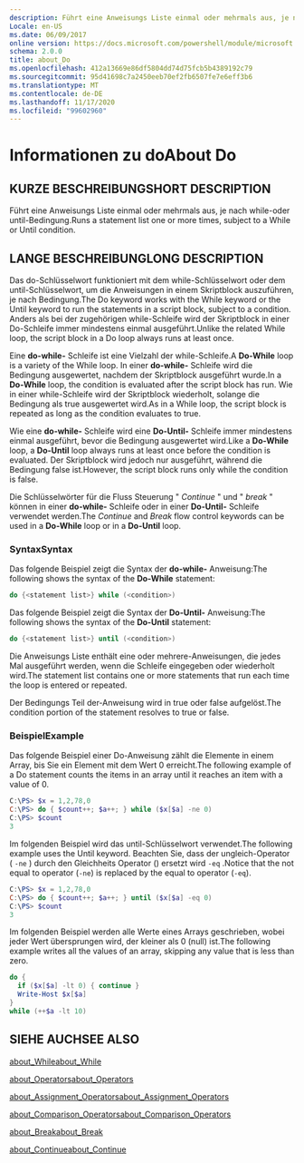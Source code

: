 ```yaml
---
description: Führt eine Anweisungs Liste einmal oder mehrmals aus, je nach while-oder until-Bedingung.
Locale: en-US
ms.date: 06/09/2017
online version: https://docs.microsoft.com/powershell/module/microsoft.powershell.core/about/about_do?view=powershell-7.2&WT.mc_id=ps-gethelp
schema: 2.0.0
title: about_Do
ms.openlocfilehash: 412a13669e86df5804dd74d75fcb5b4389192c79
ms.sourcegitcommit: 95d41698c7a2450eeb70ef2fb6507fe7e6eff3b6
ms.translationtype: MT
ms.contentlocale: de-DE
ms.lasthandoff: 11/17/2020
ms.locfileid: "99602960"
---
```

# <a name="about-do"></a><span data-ttu-id="db69e-103">Informationen zu do</span><span class="sxs-lookup"><span data-stu-id="db69e-103">About Do</span></span>

## <a name="short-description"></a><span data-ttu-id="db69e-104">KURZE BESCHREIBUNG</span><span class="sxs-lookup"><span data-stu-id="db69e-104">SHORT DESCRIPTION</span></span>
<span data-ttu-id="db69e-105">Führt eine Anweisungs Liste einmal oder mehrmals aus, je nach while-oder until-Bedingung.</span><span class="sxs-lookup"><span data-stu-id="db69e-105">Runs a statement list one or more times, subject to a While or Until condition.</span></span>

## <a name="long-description"></a><span data-ttu-id="db69e-106">LANGE BESCHREIBUNG</span><span class="sxs-lookup"><span data-stu-id="db69e-106">LONG DESCRIPTION</span></span>

<span data-ttu-id="db69e-107">Das do-Schlüsselwort funktioniert mit dem while-Schlüsselwort oder dem until-Schlüsselwort, um die Anweisungen in einem Skriptblock auszuführen, je nach Bedingung.</span><span class="sxs-lookup"><span data-stu-id="db69e-107">The Do keyword works with the While keyword or the Until keyword to run the statements in a script block, subject to a condition.</span></span> <span data-ttu-id="db69e-108">Anders als bei der zugehörigen while-Schleife wird der Skriptblock in einer Do-Schleife immer mindestens einmal ausgeführt.</span><span class="sxs-lookup"><span data-stu-id="db69e-108">Unlike the related While loop, the script block in a Do loop always runs at least once.</span></span>

<span data-ttu-id="db69e-109">Eine **do-while-** Schleife ist eine Vielzahl der while-Schleife.</span><span class="sxs-lookup"><span data-stu-id="db69e-109">A **Do-While** loop is a variety of the While loop.</span></span> <span data-ttu-id="db69e-110">In einer **do-while-** Schleife wird die Bedingung ausgewertet, nachdem der Skriptblock ausgeführt wurde.</span><span class="sxs-lookup"><span data-stu-id="db69e-110">In a **Do-While** loop, the condition is evaluated after the script block has run.</span></span> <span data-ttu-id="db69e-111">Wie in einer while-Schleife wird der Skriptblock wiederholt, solange die Bedingung als true ausgewertet wird.</span><span class="sxs-lookup"><span data-stu-id="db69e-111">As in a While loop, the script block is repeated as long as the condition evaluates to true.</span></span>

<span data-ttu-id="db69e-112">Wie eine **do-while-** Schleife wird eine **Do-Until-** Schleife immer mindestens einmal ausgeführt, bevor die Bedingung ausgewertet wird.</span><span class="sxs-lookup"><span data-stu-id="db69e-112">Like a **Do-While** loop, a **Do-Until** loop always runs at least once before the condition is evaluated.</span></span> <span data-ttu-id="db69e-113">Der Skriptblock wird jedoch nur ausgeführt, während die Bedingung false ist.</span><span class="sxs-lookup"><span data-stu-id="db69e-113">However, the script block runs only while the condition is false.</span></span>

<span data-ttu-id="db69e-114">Die Schlüsselwörter für die Fluss Steuerung " *Continue* " und " *break* " können in einer **do-while-** Schleife oder in einer **Do-Until-** Schleife verwendet werden.</span><span class="sxs-lookup"><span data-stu-id="db69e-114">The *Continue* and *Break* flow control keywords can be used in a **Do-While** loop or in a **Do-Until** loop.</span></span>

### <a name="syntax"></a><span data-ttu-id="db69e-115">Syntax</span><span class="sxs-lookup"><span data-stu-id="db69e-115">Syntax</span></span>

<span data-ttu-id="db69e-116">Das folgende Beispiel zeigt die Syntax der **do-while-** Anweisung:</span><span class="sxs-lookup"><span data-stu-id="db69e-116">The following shows the syntax of the **Do-While** statement:</span></span>

```powershell
do {<statement list>} while (<condition>)
```

<span data-ttu-id="db69e-117">Das folgende Beispiel zeigt die Syntax der **Do-Until-** Anweisung:</span><span class="sxs-lookup"><span data-stu-id="db69e-117">The following shows the syntax of the **Do-Until** statement:</span></span>

```powershell
do {<statement list>} until (<condition>)
```

<span data-ttu-id="db69e-118">Die Anweisungs Liste enthält eine oder mehrere-Anweisungen, die jedes Mal ausgeführt werden, wenn die Schleife eingegeben oder wiederholt wird.</span><span class="sxs-lookup"><span data-stu-id="db69e-118">The statement list contains one or more statements that run each time the loop is entered or repeated.</span></span>

<span data-ttu-id="db69e-119">Der Bedingungs Teil der-Anweisung wird in true oder false aufgelöst.</span><span class="sxs-lookup"><span data-stu-id="db69e-119">The condition portion of the statement resolves to true or false.</span></span>

### <a name="example"></a><span data-ttu-id="db69e-120">Beispiel</span><span class="sxs-lookup"><span data-stu-id="db69e-120">Example</span></span>

<span data-ttu-id="db69e-121">Das folgende Beispiel einer Do-Anweisung zählt die Elemente in einem Array, bis Sie ein Element mit dem Wert 0 erreicht.</span><span class="sxs-lookup"><span data-stu-id="db69e-121">The following example of a Do statement counts the items in an array until it reaches an item with a value of 0.</span></span>

```powershell
C:\PS> $x = 1,2,78,0
C:\PS> do { $count++; $a++; } while ($x[$a] -ne 0)
C:\PS> $count
3
```

<span data-ttu-id="db69e-122">Im folgenden Beispiel wird das until-Schlüsselwort verwendet.</span><span class="sxs-lookup"><span data-stu-id="db69e-122">The following example uses the Until keyword.</span></span> <span data-ttu-id="db69e-123">Beachten Sie, dass der ungleich-Operator ( `-ne` ) durch den Gleichheits Operator () ersetzt wird `-eq` .</span><span class="sxs-lookup"><span data-stu-id="db69e-123">Notice that the not equal to operator (`-ne`) is replaced by the equal to operator (`-eq`).</span></span>

```powershell
C:\PS> $x = 1,2,78,0
C:\PS> do { $count++; $a++; } until ($x[$a] -eq 0)
C:\PS> $count
3
```

<span data-ttu-id="db69e-124">Im folgenden Beispiel werden alle Werte eines Arrays geschrieben, wobei jeder Wert übersprungen wird, der kleiner als 0 (null) ist.</span><span class="sxs-lookup"><span data-stu-id="db69e-124">The following example writes all the values of an array, skipping any value that is less than zero.</span></span>

```powershell
do {
  if ($x[$a] -lt 0) { continue }
  Write-Host $x[$a]
}
while (++$a -lt 10)
```

## <a name="see-also"></a><span data-ttu-id="db69e-125">SIEHE AUCH</span><span class="sxs-lookup"><span data-stu-id="db69e-125">SEE ALSO</span></span>

[<span data-ttu-id="db69e-126">about_While</span><span class="sxs-lookup"><span data-stu-id="db69e-126">about_While</span></span>](about_While.md)

[<span data-ttu-id="db69e-127">about_Operators</span><span class="sxs-lookup"><span data-stu-id="db69e-127">about_Operators</span></span>](about_Operators.md)

[<span data-ttu-id="db69e-128">about_Assignment_Operators</span><span class="sxs-lookup"><span data-stu-id="db69e-128">about_Assignment_Operators</span></span>](about_Assignment_Operators.md)

[<span data-ttu-id="db69e-129">about_Comparison_Operators</span><span class="sxs-lookup"><span data-stu-id="db69e-129">about_Comparison_Operators</span></span>](about_Comparison_Operators.md)

[<span data-ttu-id="db69e-130">about_Break</span><span class="sxs-lookup"><span data-stu-id="db69e-130">about_Break</span></span>](about_Break.md)

[<span data-ttu-id="db69e-131">about_Continue</span><span class="sxs-lookup"><span data-stu-id="db69e-131">about_Continue</span></span>](about_Continue.md)

